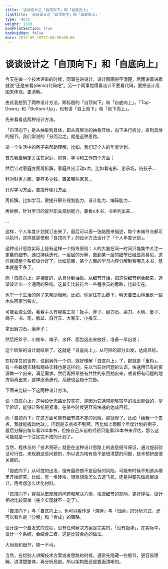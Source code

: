 ```yaml
---
title: '谈谈设计之「自顶向下」和「自底向上」'
linkTitle: '谈谈设计之「自顶向下」和「自底向上」'
type: 'docs'
weight: 1100
bookFlatSection: true
bookHidden: false
date: 2019-05-10T17:06:56+08:00
---
```


# 谈谈设计之「自顶向下」和「自底向上」

今天在做一个技术评审的时候，同事在讲设计，设计图画得不清楚，后面讲着讲着就说“还是来看\(demo\)代码吧”。另一个同事觉得看设计不要看代码，要把设计用图来体现，更清晰。

由此我想到了两种设计方法，即标题的「自顶向下」和「自底向上」，「Top-Down」和「Bottom-Up」，也有讲「自上而下」和「自下而上」。

先来看看这两种设计方法。

「自顶向下」是从抽象到具体，即从高层次的抽象开始，向下进行拆分，直到具体的细节。我们常说的「分而治之」就是这种思路。

举一个生活中的例子来帮助理解，比如，我们订个人的年度计划。

首先我要确定关注在家庭、财务、学习和工作四个方面；

然后针对家庭方面再拆解，家庭外出活动x次，比如看电影、游乐场，陪孩子...

针对财务方面，要存多少钱、置备哪些家具...

针对学习方面，要提升哪几方面...

再拆解，比如学习，要提升职业规划能力、设计能力、编码能力...

再拆解，针对学习的提升职业规划能力，要看x本书，书单列出来...

...

这样，个人年度计划就订出来了，最后可以用一张脑图来描述，每个末端节点都可以执行，这样就是使用「自顶向下」的设计方法设计了「个人年度计划」。

这种设计思路实际上是有这样一个指导原则：人的大脑在同一时间只能集中关注一定量的细节。通过持续迭代，一层层的分解，直到某一层的细节已经显而易见，这样就把整个系统设计好了。比如前面，某个方面的学习内容分解到看哪几本书，基本就差不多了。

而「自底向上」是相反的，从具体到抽象。从细节开始，把这些细节组合起来，逐渐设计出一个通用的系统。这其实比较符合一些程序员的思路，比较实在。

也举一个生活的例子来帮助理解。比如，你家住在山脚下，明天要去山林里砍一些木头回家当柴火。

可能会这么做，看看手头有哪些工具：扳手、斧子、磨刀石、菜刀、木桶、篓子、绳子、书、笔、脸盆、自行车、大客车、小推车...

拿出磨刀石，磨斧子；

然后把斧子、小推车、绳子、水杯、面包选出来放好，准备一早出发；

这个砍柴的设计就结束了。这就是「自底向上」，从可控的部分出发，达成目标。

在程序员的世界，说到另外一个词，就好理解「自底向上」了，那就是「重构」。有一些敏捷实践和精益实践也是这样的。先以当前对问题的认识，快速用已有的资源做一个出来，满足需求。然后再把某些有共性的东西抽出来，或者把有问题的地方隔离出来，这样逐渐迭代，系统也会趋于完备。

下面来比较一下这两种设计方法。

说「自底向上」这种设计思路比较实在，是因为它通常能够较早的找出能做的，尽早验证，能够让系统更紧凑，在某些时候更容易快速的达成目标。

而「自顶向下」在这方面可能有细节搞不定的风险，那就惨了。比如「给我一个支点，我就能撬动地球」，问题是支点找不到啊。再比如上面那个年度计划的例子，最后分解出每年看200本书，但按自己从前的经验只能看20本书来评估，那么这可能就是一个注定完不成的计划了。

当然，程序员的「技术预研」就是在这种设计思路上的底层细节保证，通过提前验证可行性，来规避这些问题的，所以说为啥有些不是很清楚的问题，技术预研是很关键的。

「自底向下」从可控的出发，但有最终搞不定目标的风险，可能有时候不知道从哪里开始研究。比如，有一堆砖块，很难想象怎么去造飞机，还是得要先做高层设计，再考虑怎么优化材料。

「自顶向下」容易从宏观理清问题和解决方案，推迟细节的影响，更好评估，设计相对比较简单（完全实现就不一定了）。

「自顶向下」与「自底向上」，也可以看作是「演绎」与「归纳」的分析方式，还可以看作是「分解」和「合成」的策略。

设计是一个启发式的过程，没有任何解决方案是完美的，「没有银弹」。在实际中，设计一个系统，会结合二者，这是比较合适的做法。

大局观和细节，缺一不可。

当然，在给别人讲解技术方案或者思路的时候，通常先隐藏一些细节，更容易理解。讲清楚整体，再分析局部。所以架构图还是要画清晰的。

